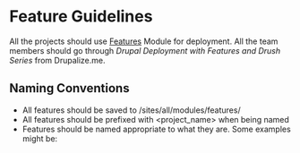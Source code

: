 # Feature Guidelines

All the projects should use [Features](https://drupal.org/project/features) Module for deployment. All the team members should go through 
*Drupal Deployment with Features and Drush Series* from Drupalize.me.

## Naming Conventions
* All features should be saved to /sites/all/modules/features/
* All features should be prefixed with <project_name> when being named
* Features should be named appropriate to what they are. Some examples might be:




